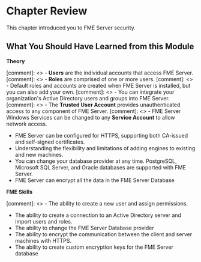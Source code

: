 # Chapter Review #

This chapter introduced you to FME Server security.

## What You Should Have Learned from this Module ##

**Theory**

[comment]: <> - **Users** are the individual accounts that access FME Server.
[comment]: <> - **Roles** are comprised of one or more users.
[comment]: <> - Default roles and accounts are created when FME Server is installed, but you can also add your own.
[comment]: <> - You can integrate your organization's Active Directory users and groups into FME Server.
[comment]: <> - The **Trusted User Account** provides unauthenticated access to any component of FME Server.
[comment]: <> - FME Server Windows Services can be changed to any **Service Account** to allow network access.
- FME Server can be configured for HTTPS, supporting both CA-issued and self-signed certificates.
- Understanding the flexibility and limitations of adding engines to existing and new machines.
- You can change your database provider at any time. PostgreSQL, Microsoft SQL Server, and Oracle databases are supported with FME Server.
- FME Server can encrypt all the data in the FME Server Database


**FME Skills**

[comment]: <> - The ability to create a new user and assign permissions.
- The ability to create a connection to an Active Directory server and import users and roles.
- The ability to change the FME Server Database provider
- The ability to encrypt the communication between the client and server machines with HTTPS.
- The ability to create custom encryption keys for the FME Server database
